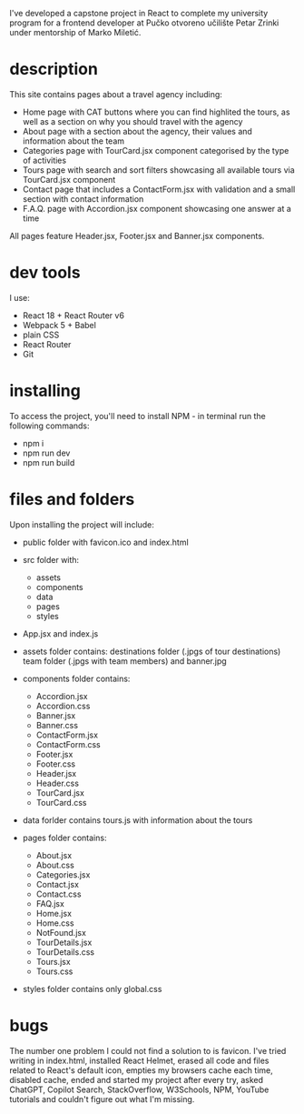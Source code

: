 I've developed a capstone project in React to complete my university program for a frontend developer at Pučko otvoreno učilište Petar Zrinki under mentorship of Marko Miletić.

# description
This site contains pages about a travel agency including:
- Home page with CAT buttons where you can find highlited the tours, as well as a section on why you should travel with the agency
- About page with a section about the agency, their values and information about the team
- Categories page with TourCard.jsx component categorised by the type of activities
- Tours page with search and sort filters showcasing all available tours via TourCard.jsx component
- Contact page that includes a ContactForm.jsx with validation and a small section with contact information
- F.A.Q. page with Accordion.jsx component showcasing one answer at a time

All pages feature Header.jsx, Footer.jsx and Banner.jsx components.

# dev tools
I use:
- React 18 + React Router v6
- Webpack 5 + Babel
- plain CSS
- React Router
- Git

# installing
To access the project, you'll need to install NPM - in terminal run the following commands: 
- npm i
- npm run dev
- npm run build

# files and folders
Upon installing the project will include:
- public folder with favicon.ico and index.html
- src folder with: 
    - assets
    - components
    - data
    - pages 
    - styles
- App.jsx and index.js

- assets folder contains: destinations folder (.jpgs of tour destinations) team folder (.jpgs with team members) and banner.jpg
- components folder contains: 
    - Accordion.jsx
    - Accordion.css
    - Banner.jsx
    - Banner.css
    - ContactForm.jsx
    - ContactForm.css
    - Footer.jsx
    - Footer.css
    - Header.jsx
    - Header.css
    - TourCard.jsx
    - TourCard.css
- data forlder contains tours.js with information about the tours
- pages folder contains:
    - About.jsx
    - About.css
    - Categories.jsx
    - Contact.jsx
    - Contact.css
    - FAQ.jsx
    - Home.jsx
    - Home.css
    - NotFound.jsx
    - TourDetails.jsx
    - TourDetails.css
    - Tours.jsx
    - Tours.css
- styles folder contains only global.css

# bugs
The number one problem I could not find a solution to is favicon. I've tried writing in index.html, installed React Helmet, erased all code and files related to React's default icon, empties my browsers cache each time, disabled cache, ended and started my project after every try, asked ChatGPT, Copilot Search, StackOverflow, W3Schools, NPM, YouTube tutorials and couldn't figure out what I'm missing.




